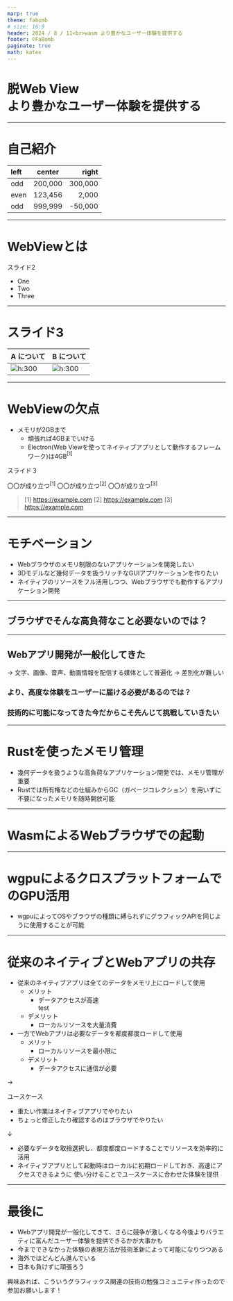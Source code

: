 ```yaml
---
marp: true
theme: fabomb
# size: 16:9
header: 2024 / 8 / 11<br>wasm より豊かなユーザー体験を提供する
footer: ©FaBomb
paginate: true
math: katex
---
```


<!-- _class: title -->

# 脱Web View<br>より豊かなユーザー体験を提供する

---

# 自己紹介

<!-- _class: split -->
<!-- キーワード：sa, sb, fw -->

|left|center|right|
|:-|:-:|-:|
|odd |200,000|300,000|
|even|123,456|2,000|
|odd |999,999|-50,000|

---

# WebViewとは

スライド2

- One
- Two
- Three

---

# スライド3

| A について                      | B について                      |
| ------------------------------ | ------------------------------ |
| ![h:300](./assets/profile.jpg) | ![h:300](./assets/profile.jpg) |

---

# WebViewの欠点

- メモリが2GBまで
  - 頑張れば4GBまでいける
  - Electron(Web Viewを使ってネイティブアプリとして動作するフレームワーク)は4GB$^{[1]}$

スライド３

〇〇が成り立つ$^{[1]}$
〇〇が成り立つ$^{[2]}$
〇〇が成り立つ$^{[3]}$

> [1] <https://example.com>
> [2] <https://example.com>
> [3] <https://example.com>

---

# モチベーション

- Webブラウザのメモリ制限のないアプリケーションを開発したい
- 3Dモデルなど幾何データを扱うリッチなGUIアプリケーションを作りたい
- ネイティブのリソースをフル活用しつつ、Webブラウザでも動作するアプリケーション開発

---

<!-- _class: accent -->

## ブラウザでそんな高負荷なこと必要ないのでは？

---

<!-- _class: accent -->

## Webアプリ開発が一般化してきた

 → 文字、画像、音声、動画情報を配信する媒体として普遍化
 → 差別化が難しい

### より、高度な体験をユーザーに届ける必要があるのでは？

### **技術的に可能になってきた今だからこそ先んじて挑戦していきたい**

---

# Rustを使ったメモリ管理

- 幾何データを扱うような高負荷なアプリケーション開発では、メモリ管理が重要
- Rustでは所有権などの仕組みからGC（ガベージコレクション）を用いずに不要になったメモリを随時開放可能

---

# WasmによるWebブラウザでの起動

---

# wgpuによるクロスプラットフォームでのGPU活用

- wgpuによってOSやブラウザの種類に縛られずにグラフィックAPIを同じように使用することが可能

---

# 従来のネイティブとWebアプリの共存

- 従来のネイティブアプリは全てのデータをメモリ上にロードして使用
  - メリット
    - データアクセスが高速<br>test
  - デメリット
    - ローカルリソースを大量消費
- 一方でWebアプリは必要なデータを都度都度ロードして使用
  - メリット
    - ローカルリソースを最小限に
  - デメリット
    - データアクセスに通信が必要

→

ユースケース

- 重たい作業はネイティブアプリでやりたい
- ちょっと修正したり確認するのはブラウザでやりたい

↓

- 必要なデータを取捨選択し、都度都度ロードすることでリソースを効率的に活用
- ネイティブアプリとして起動時はローカルに初期ロードしておき、高速にアクセスできるように
使い分けることでユースケースに合わせた体験を提供

---

# 最後に

- Webアプリ開発が一般化してきて、さらに競争が激しくなる今後よりバラエティに富んだユーザー体験を提供できるかが大事かも
- 今までできなかった体験の表現方法が技術革新によって可能になりつつある
- 海外ではどんどん進んでいる
- 日本も負けずに頑張ろう

興味あれば、こういうグラフィックス関連の技術の勉強コミュニティ作ったので参加お願いします！
